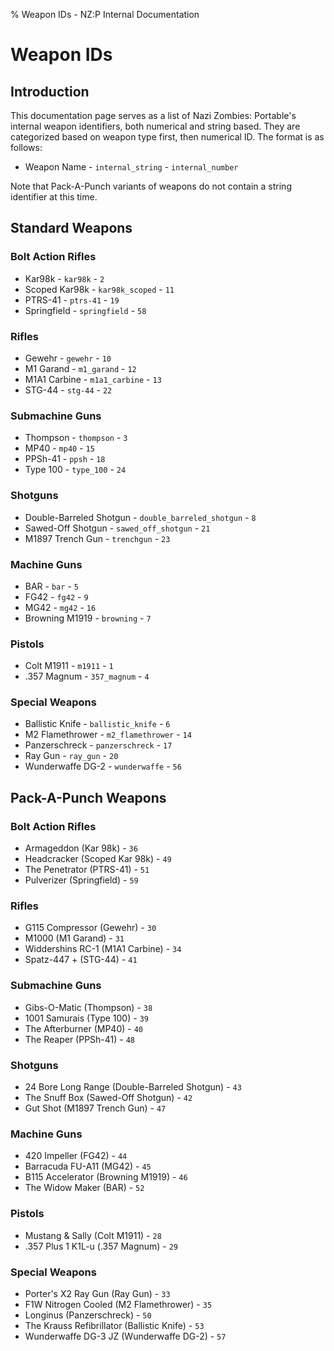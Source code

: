 % Weapon IDs - NZ:P Internal Documentation
# Weapon IDs

## Introduction

This documentation page serves as a list of Nazi Zombies: Portable's internal weapon identifiers, both numerical and string based. They are categorized based on weapon type first, then numerical ID. The format is as follows:

- Weapon Name - `internal_string` - `internal_number`

Note that Pack-A-Punch variants of weapons do not contain a string identifier at this time.

## Standard Weapons

### Bolt Action Rifles

- Kar98k - `kar98k` - `2`
- Scoped Kar98k - `kar98k_scoped` - `11`
- PTRS-41 - `ptrs-41` - `19`
- Springfield - `springfield` - `58`

### Rifles

- Gewehr - `gewehr` - `10`
- M1 Garand - `m1_garand` - `12`
- M1A1 Carbine - `m1a1_carbine` - `13`
- STG-44 - `stg-44` - `22`

### Submachine Guns

- Thompson - `thompson` - `3`
- MP40 - `mp40` - `15`
- PPSh-41 - `ppsh` - `18`
- Type 100 - `type_100` - `24`

### Shotguns

- Double-Barreled Shotgun - `double_barreled_shotgun` - `8`
- Sawed-Off Shotgun - `sawed_off_shotgun` - `21`
- M1897 Trench Gun - `trenchgun` - `23`

### Machine Guns

- BAR - `bar` - `5`
- FG42 - `fg42` - `9`
- MG42 - `mg42` - `16`
- Browning M1919 - `browning` - `7`

### Pistols

- Colt M1911 - `m1911` - `1`
- .357 Magnum - `357_magnum` - `4`

### Special Weapons

- Ballistic Knife - `ballistic_knife` - `6`
- M2 Flamethrower - `m2_flamethrower` - `14`
- Panzerschreck - `panzerschreck` - `17`
- Ray Gun - `ray_gun` - `20`
- Wunderwaffe DG-2 - `wunderwaffe` - `56`

## Pack-A-Punch Weapons

### Bolt Action Rifles

- Armageddon (Kar 98k) - `36`
- Headcracker (Scoped Kar 98k) - `49`
- The Penetrator (PTRS-41) - `51`
- Pulverizer (Springfield) - `59`

### Rifles

- G115 Compressor (Gewehr) - `30`
- M1000 (M1 Garand) - `31`
- Widdershins RC-1 (M1A1 Carbine) - `34`
- Spatz-447 + (STG-44) - `41`

### Submachine Guns

- Gibs-O-Matic (Thompson) - `38`
- 1001 Samurais (Type 100) - `39`
- The Afterburner (MP40) - `40`
- The Reaper (PPSh-41) - `48`

### Shotguns

- 24 Bore Long Range (Double-Barreled Shotgun) - `43`
- The Snuff Box (Sawed-Off Shotgun) - `42`
- Gut Shot (M1897 Trench Gun) - `47`

### Machine Guns

- 420 Impeller (FG42) - `44`
- Barracuda FU-A11 (MG42) - `45`
- B115 Accelerator (Browning M1919) - `46`
- The Widow Maker (BAR) - `52`

### Pistols

- Mustang & Sally (Colt M1911) - `28`
- .357 Plus 1 K1L-u (.357 Magnum) - `29`

### Special Weapons

- Porter's X2 Ray Gun (Ray Gun) - `33`
- F1W Nitrogen Cooled (M2 Flamethrower) - `35`
- Longinus (Panzerschreck) - `50`
- The Krauss Refibrillator (Ballistic Knife) - `53`
- Wunderwaffe DG-3 JZ (Wunderwaffe DG-2) - `57`